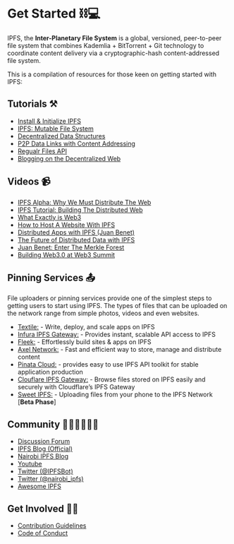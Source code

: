 # Get Started ⛓💻

IPFS, the **Inter-Planetary File System** is a global, versioned, peer-to-peer file system that combines Kademlia + BitTorrent + Git technology to coordinate content delivery via a cryptographic-hash content-addressed file system. 

This is a compilation of resources for those keen on getting started with IPFS:

## Tutorials ⚒

- [Install & Initialize IPFS](https://docs.ipfs.io/introduction/usage/)
- [IPFS: Mutable File System](https://proto.school/#/mutable-file-system)
- [Decentralized Data Structures](https://proto.school/#/data-structures)
- [P2P Data Links with Content Addressing](https://proto.school/#/basics)
- [Regualr Files API](https://proto.school/#/regular-files-api)
- [Blogging on the Decentralized Web](https://proto.school/#/blog)


## Videos 📹

- [IPFS Alpha: Why We Must Distribute The Web](https://www.youtube.com/watch?v=skMTdSEaCtA)
- [IPFS Tutorial: Building The Distributed Web](https://www.youtube.com/watch?v=6kqgsGXpykM)
- [What Exactly is Web3](https://www.youtube.com/watch?v=l44z35vabvA)
- [How to Host A Website With IPFS](https://www.youtube.com/watch?v=b6Epn_-vaqQ)
- [Distributed Apps with IPFS (Juan Benet)](https://www.youtube.com/watch?v=jONZtXMu03w)
- [The Future of Distributed Data with IPFS](https://www.youtube.com/watch?v=RXuRho67kvU)
- [Juan Benet: Enter The Merkle Forest](https://www.youtube.com/watch?v=Bqs_LzBjQyk)
- [Building Web3.0 at Web3 Summit](https://www.youtube.com/watch?v=pJOG5Ql7ZD0) 

## Pinning Services 📤

File uploaders or pinning services provide one of the simplest steps to getting users to start using IPFS. The types of files that can be uploaded on the network range from simple photos, videos and even websites.

- [Textile:](https://textile.io/) - Write, deploy, and scale apps on IPFS
- [Infura IPFS Gateway:](https://infura.io/) - Provides instant, scalable API access to IPFS 
- [Fleek:](https://fleek.co/) - Effortlessly build sites & apps on IPFS
- [Axel Network:](https://axel.network/ipfs/) - Fast and efficient way to store, manage and distribute content
- [Pinata Cloud:](https://pinata.cloud/) - provides easy to use IPFS API toolkit for stable application production
- [Clouflare IPFS Gateway:](https://cloudflare-ipfs.com/) - Browse files stored on IPFS easily and securely with Cloudflare’s IPFS Gateway
- [Sweet IPFS:](https://github.com/hazae41/sweet-ipfs) - Uploading files from your phone to the IPFS Network [**Beta Phase**]

## Community 👨‍💻👨‍💻👩‍💻

- [Discussion Forum](https://discuss.ipfs.io/)
- [IPFS Blog (Official)](https://ipfs.io/blog/)
- [Nairobi IPFS Blog]()
- [Youtube](https://www.youtube.com/channel/UCdjsUXJ3QawK4O5L1kqqsew)
- [Twitter (@IPFSBot)](https://twitter.com/IPFSbot)
- [Twitter (@nairobi_ipfs)](https://twitter.com/nairobi_ipfs)
- [Awesome IPFS](https://awesome.ipfs.io/)

## Get Involved 👩‍💻

- [Contribution Guidelines](https://github.com/ipfs/community/blob/master/CONTRIBUTING.md) 
- [Code of Conduct](https://github.com/ipfs/community/blob/master/code-of-conduct.md) 



